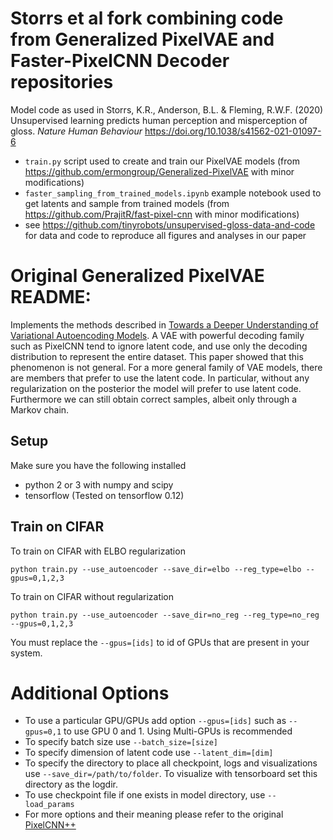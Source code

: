 # Storrs et al fork combining code from Generalized PixelVAE and Faster-PixelCNN Decoder repositories

Model code as used in Storrs, K.R., Anderson, B.L. & Fleming, R.W.F. (2020) Unsupervised learning predicts human perception and misperception of gloss. _Nature Human Behaviour_ https://doi.org/10.1038/s41562-021-01097-6

- `train.py` script used to create and train our PixelVAE models (from https://github.com/ermongroup/Generalized-PixelVAE with minor modifications)
- `faster_sampling_from_trained_models.ipynb` example notebook used to get latents and sample from trained models (from https://github.com/PrajitR/fast-pixel-cnn with minor modifications)
- see https://github.com/tinyrobots/unsupervised-gloss-data-and-code for data and code to reproduce all figures and analyses in our paper

# Original Generalized PixelVAE README:

Implements the methods described in [Towards a Deeper Understanding of Variational Autoencoding Models](https://arxiv.org/abs/1702.08658). A VAE with powerful decoding family such as PixelCNN tend to ignore latent code, and use only the decoding distribution to represent the entire dataset. This paper showed that this phenomenon is not general. For a more general family of VAE models, there are members that prefer to use the latent code. In particular, without any regularization on the posterior the model will prefer to use latent code. Furthermore we can still obtain correct samples, albeit only through a Markov chain.

## Setup

Make sure you have the following installed

- python 2 or 3 with numpy and scipy
- tensorflow (Tested on tensorflow 0.12)

## Train on CIFAR

To train on CIFAR with ELBO regularization

```python train.py --use_autoencoder --save_dir=elbo --reg_type=elbo --gpus=0,1,2,3```

To train on CIFAR without regularization

```python train.py --use_autoencoder --save_dir=no_reg --reg_type=no_reg --gpus=0,1,2,3```

You must replace the ```--gpus=[ids]``` to id of GPUs that are present in your system.

# Additional Options

- To use a particular GPU/GPUs add option ```--gpus=[ids]``` such as ```--gpus=0,1``` to use GPU 0 and 1. Using Multi-GPUs is recommended
- To specify batch size use ```--batch_size=[size]```
- To specify dimension of latent code use ```--latent_dim=[dim]```
- To specify the directory to place all checkpoint, logs and visualizations use ```--save_dir=/path/to/folder```. To visualize with tensorboard set this directory as the logdir.
- To use checkpoint file if one exists in model directory, use ```--load_params```
- For more options and their meaning please refer to the original [PixelCNN++](https://github.com/openai/pixel-cnn)
